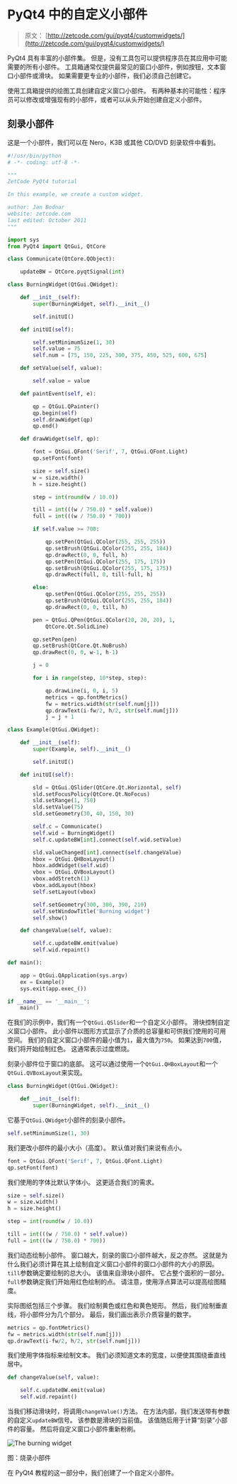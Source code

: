 # PyQt4 中的自定义小部件

> 原文： [http://zetcode.com/gui/pyqt4/customwidgets/](http://zetcode.com/gui/pyqt4/customwidgets/)

PyQt4 具有丰富的小部件集。 但是，没有工具包可以提供程序员在其应用中可能需要的所有小部件。 工具箱通常仅提供最常见的窗口小部件，例如按钮，文本窗口小部件或滑块。 如果需要更专业的小部件，我们必须自己创建它。

使用工具箱提供的绘图工具创建自定义窗口小部件。 有两种基本的可能性：程序员可以修改或增强现有的小部件，或者可以从头开始创建自定义小部件。

## 刻录小部件

这是一个小部件，我们可以在 Nero，K3B 或其他 CD/DVD 刻录软件中看到。

```py
#!/usr/bin/python
# -*- coding: utf-8 -*-

"""
ZetCode PyQt4 tutorial 

In this example, we create a custom widget.

author: Jan Bodnar
website: zetcode.com 
last edited: October 2011
"""

import sys
from PyQt4 import QtGui, QtCore

class Communicate(QtCore.QObject):

    updateBW = QtCore.pyqtSignal(int)

class BurningWidget(QtGui.QWidget):

    def __init__(self):      
        super(BurningWidget, self).__init__()

        self.initUI()

    def initUI(self):

        self.setMinimumSize(1, 30)
        self.value = 75
        self.num = [75, 150, 225, 300, 375, 450, 525, 600, 675]

    def setValue(self, value):

        self.value = value

    def paintEvent(self, e):

        qp = QtGui.QPainter()
        qp.begin(self)
        self.drawWidget(qp)
        qp.end()

    def drawWidget(self, qp):

        font = QtGui.QFont('Serif', 7, QtGui.QFont.Light)
        qp.setFont(font)

        size = self.size()
        w = size.width()
        h = size.height()

        step = int(round(w / 10.0))

        till = int(((w / 750.0) * self.value))
        full = int(((w / 750.0) * 700))

        if self.value >= 700:

            qp.setPen(QtGui.QColor(255, 255, 255))
            qp.setBrush(QtGui.QColor(255, 255, 184))
            qp.drawRect(0, 0, full, h)
            qp.setPen(QtGui.QColor(255, 175, 175))
            qp.setBrush(QtGui.QColor(255, 175, 175))
            qp.drawRect(full, 0, till-full, h)

        else:
            qp.setPen(QtGui.QColor(255, 255, 255))
            qp.setBrush(QtGui.QColor(255, 255, 184))
            qp.drawRect(0, 0, till, h)

        pen = QtGui.QPen(QtGui.QColor(20, 20, 20), 1, 
            QtCore.Qt.SolidLine)

        qp.setPen(pen)
        qp.setBrush(QtCore.Qt.NoBrush)
        qp.drawRect(0, 0, w-1, h-1)

        j = 0

        for i in range(step, 10*step, step):

            qp.drawLine(i, 0, i, 5)
            metrics = qp.fontMetrics()
            fw = metrics.width(str(self.num[j]))
            qp.drawText(i-fw/2, h/2, str(self.num[j]))
            j = j + 1

class Example(QtGui.QWidget):

    def __init__(self):
        super(Example, self).__init__()

        self.initUI()

    def initUI(self):      

        sld = QtGui.QSlider(QtCore.Qt.Horizontal, self)
        sld.setFocusPolicy(QtCore.Qt.NoFocus)
        sld.setRange(1, 750)
        sld.setValue(75)
        sld.setGeometry(30, 40, 150, 30)

        self.c = Communicate()        
        self.wid = BurningWidget()
        self.c.updateBW[int].connect(self.wid.setValue)

        sld.valueChanged[int].connect(self.changeValue)
        hbox = QtGui.QHBoxLayout()
        hbox.addWidget(self.wid)
        vbox = QtGui.QVBoxLayout()
        vbox.addStretch(1)
        vbox.addLayout(hbox)
        self.setLayout(vbox)

        self.setGeometry(300, 300, 390, 210)
        self.setWindowTitle('Burning widget')
        self.show()

    def changeValue(self, value):

        self.c.updateBW.emit(value)        
        self.wid.repaint()

def main():

    app = QtGui.QApplication(sys.argv)
    ex = Example()
    sys.exit(app.exec_())

if __name__ == '__main__':
    main()

```

在我们的示例中，我们有一个`QtGui.QSlider`和一个自定义小部件。 滑块控制自定义窗口小部件。 此小部件以图形方式显示了介质的总容量和可供我们使用的可用空间。 我们的自定义窗口小部件的最小值为`1`，最大值为`750`。 如果达到`700`值，我们将开始绘制红色。 这通常表示过度燃烧。

刻录小部件位于窗口的底部。 这可以通过使用一个`QtGui.QHBoxLayout`和一个`QtGui.QVBoxLayout`来实现。

```py
class BurningWidget(QtGui.QWidget):

    def __init__(self):      
        super(BurningWidget, self).__init__()

```

它基于`QtGui.QWidget`小部件的刻录小部件。

```py
self.setMinimumSize(1, 30)

```

我们更改小部件的最小大小（高度）。 默认值对我们来说有点小。

```py
font = QtGui.QFont('Serif', 7, QtGui.QFont.Light)
qp.setFont(font)

```

我们使用的字体比默认字体小。 这更适合我们的需求。

```py
size = self.size()
w = size.width()
h = size.height()

step = int(round(w / 10.0))

till = int(((w / 750.0) * self.value))
full = int(((w / 750.0) * 700))

```

我们动态绘制小部件。 窗口越大，刻录的窗口小部件越大，反之亦然。 这就是为什么我们必须计算在其上绘制自定义窗口小部件的窗口小部件的大小的原因。 `till`参数确定要绘制的总大小。 该值来自滑块小部件。 它占整个面积的一部分。 `full`参数确定我们开始用红色绘制的点。 请注意，使用浮点算法可以提高绘图精度。

实际图纸包括三个步骤。 我们绘制黄色或红色和黄色矩形。 然后，我们绘制垂直线，将小部件分为几个部分。 最后，我们画出表示介质容量的数字。

```py
metrics = qp.fontMetrics()
fw = metrics.width(str(self.num[j]))
qp.drawText(i-fw/2, h/2, str(self.num[j]))

```

我们使用字体指标来绘制文本。 我们必须知道文本的宽度，以便使其围绕垂直线居中。

```py
def changeValue(self, value):

    self.c.updateBW.emit(value)        
    self.wid.repaint()

```

当我们移动滑块时，将调用`changeValue()`方法。 在方法内部，我们发送带有参数的自定义`updateBW`信号。 该参数是滑块的当前值。 该值随后用于计算“刻录”小部件的容量。 然后将自定义窗口小部件重新粉刷。

![The burning widget](img/389242593dddf452a300c2d235530a49.jpg)

图：烧录小部件

在 PyQt4 教程的这一部分中，我们创建了一个自定义小部件。